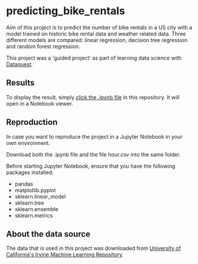 # predicting_bike_rentals

Aim of this project is to predict the number of bike rentals in a US city with a model trained on historic bike rental data and weather related data. Three different models are compared: linear regression, decision tree regression and random forest regression.

This project was a 'guided project' as part of learning data science with [Dataquest](https://www.dataquest.io).

## Results

To display the result, simply [click the .ipynb file](https://github.com/jasperquak/predicting_stock_market/blob/main/PredictingStockMarket.ipynb) in this repository. It will open in a Notebook viewer.

## Reproduction

In case you want to reproduce the project in a Jupyter Notebook in your own environment.

Download both the .ipynb file and the file hour.csv into the same folder.

Before starting Jupyter Notebook, ensure that you have the following packages installed:
* pandas
* matplotlib.pyplot
* sklearn.linear_model
* sklearn.tree
* sklearn.ensemble
* sklearn.metrics

## About the data source

The data that is used in this project was downloaded from [University of California's Irvine Machine Learning Repository](http://archive.ics.uci.edu/dataset/275/bike+sharing+dataset). 
